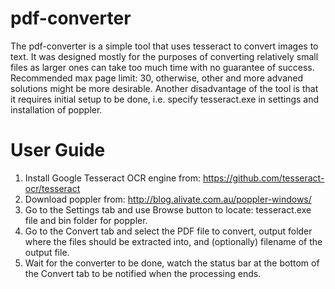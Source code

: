 # pdf-converter

The pdf-converter is a simple tool that uses tesseract to convert images to text. It was designed mostly for the purposes of converting relatively small files as larger ones can take too much time with no guarantee of success. Recommended max page limit: 30, otherwise, other and more advaned solutions might be more desirable. Another disadvantage of the tool is that it requires initial setup to be done, i.e. specify tesseract.exe in settings and installation of poppler. 

# User Guide

1. Install Google Tesseract OCR engine from: https://github.com/tesseract-ocr/tesseract
2. Download poppler from: http://blog.alivate.com.au/poppler-windows/
3. Go to the Settings tab and use Browse button to locate: tesseract.exe file and bin folder for poppler.
4. Go to the Convert tab and select the PDF file to convert, output folder where the files should be extracted into, and (optionally) filename of the output file.
5. Wait for the converter to be done, watch the status bar at the bottom of the Convert tab to be notified when the processing ends.

